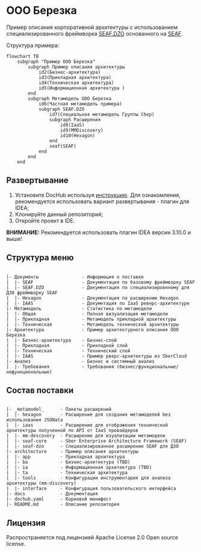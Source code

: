 # ООО Березка
Пример описания корпоративной архитектуры с использованием специализированного 
фреймворка [SEAF.DZO](./_metamodel_/seaf-dzo/README.md) основанного на [SEAF](./_metamodel_/seaf-core/README.md).

Структура примера:
```mermaid
flowchart TB
    subgraph "Пример ООО Березка"
        subgraph Пример описания архитектуры
            id2(Бизнес-архитектура)
            id3(Прикладная архитектура)
            id4(Техническая архитектура)
            id5(Информационная архитектура )
        end
        subgraph Метамодель ООО Березка
            id6(Частная метамодель примера)
            subgraph SEAF.DZO
                id7(Специальная метамодель Группы Сбер)
                subgraph Расширения
                    id8(IaaS)
                    id9(MMDiscovery)
                    id10(Hexagon)
                end
                seaf(SEAF)
            end
        end
    end
```

## Развертывание

1. Установите DocHub используя [инструкцию](https://github.com/RabotaRu/DocHub#быстрый-старт). 
   Для ознакомления, рекомендуется использовать вариант развертывания - плагин для IDEA; 
2. Клонируйте данный репозиторий;
3. Откройте проект в IDE.

**ВНИМАНИЕ:**
 Рекомендуется использовать плагин IDEA версии 3.10.0 и выше!

## Структура меню
```

|- Документы                - Информация о поставке
|  |- SEAF                  - Документация по базовому фреймворку SEAF
|  |- SEAF.DZO              - Документация по специализировнному для ДЗО фреймворку SEAF
|  |- Hexagon               - Документация по расширению Hexagon
|  |- IAAS                  - Докумнтация по IaaS реверс-архитектуре
|- Метамодель               - Статистика по метамодели
|  |- Общая                 - Полная визуализация метамодели
|  |- Прикладная            - Метамодель прикладной архитектуры
|  |- Техническая           - Метамодель технической архитектуры
|- Архитектура              - Пример архитектурного описания ООО Березка
|  |- Бизнес-архитектура    - Бизнес-слой
|  |- Прикладная            - Прикладной слой
|  |- Техническая           - Технический слой
|  |- IAAS                  - Пример рверс-архитектуры из SberCloud
|- Анализ                   - Бизнес и системный анализ
|  |- Требования            - Требования (бизнес/функциональные/нефункциональные)
```

## Состав поставки

```

|- _metamodel_      - Пакеты расширений
|  |- hexagon       - Расширение для создания метамоделей без использования JSONata
|  |- iaas          - Расширение для отображения технической архитектуры полученной по API от IaaS провайдеров
|  |- mm-descovery  - Расширение для изуализации метамодели
|  |- seaf-core     - Sber Enterprise Architecture Framework (SEAF)
|  |- seaf-dzo      - Специализированное расширение SEAF для ДЗО
|- architecture     - Пример описания архитектуры 
|  |- app           - Прикладная архитектура
|  |- ba            - Бизнес-архитектура (TBD)
|  |- ia            - Информационная архитектура (TBD)
|  |- ta            - Техническая архитектура 
|  |- tools         - Конфигурации инструментария для анализа архитектуры (mm-discovery)
|  |- interface     - Конфигурация пользовательского интерфейса 
|- docs             - Документация
|- dochub.yaml      - Корневой манифест 
|- README.md        - Описание репозитория

```

## Лицензия

Распространяется под лицензией Apache License 2.0 Open source license.

